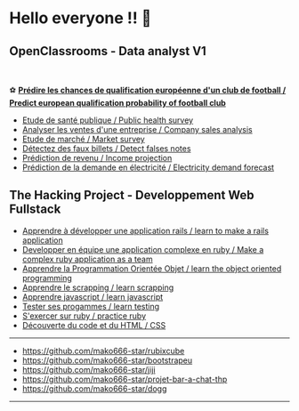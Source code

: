 # Hello everyone !! 👋

## OpenClassrooms - Data analyst V1
<br>

⚽ **[Prédire les chances de qualification européenne d'un club de football / Predict european qualification probability of football club](https://github.com/mako666-star/Chances-de-qualification-d-un-club-de-football-pour-une-competition-europeenne)**
<br>

- [Etude de santé publique  / Public health survey](https://github.com/mako666-star/Etude-de-sante-publique)
- [Analyser les ventes d'une entreprise / Company sales analysis](https://github.com/mako666-star/Analyser-les-ventes-d-une-entreprise)
- [Etude de marché / Market survey](https://github.com/mako666-star/Etude-de-marche)
- [Détectez des faux billets / Detect falses notes](https://github.com/mako666-star/Detectez-des-faux-billets)
- [Prédiction de revenu / Income projection](https://github.com/mako666-star/Prediction-de-revenu)
- [Prédiction de la demande en électricité / Electricity demand forecast](https://github.com/mako666-star/Predire-la-demande-en-electricite)


## The Hacking Project - Developpement Web Fullstack

- [Apprendre à développer une application rails / learn to make a rails application](https://github.com/mako666-star/appli-rails)
- [Developper en équipe une application complexe en ruby / Make a complex ruby application as a team](https://github.com/mako666-star/morpion)
- [Apprendre la Programmation Orientée Objet / learn the object oriented programming](https://github.com/mako666-star/god_of_war)
- [Apprendre le scrapping / learn scrapping](https://github.com/mako666-star/scrap)
- [Apprendre javascript / learn javascript](https://github.com/mako666-star/java)
- [Tester ses progammes / learn testing](https://github.com/mako666-star/rspec)
- [S'exercer sur ruby / practice ruby](https://github.com/mako666-star/ruby_exo)
- [Découverte du code et du HTML / CSS](https://github.com/mako666-star/google-thp/settings)
---
- https://github.com/mako666-star/rubixcube
- https://github.com/mako666-star/bootstrapeu
- https://github.com/mako666-star/jiji
- https://github.com/mako666-star/projet-bar-a-chat-thp
- https://github.com/mako666-star/dogg
----
